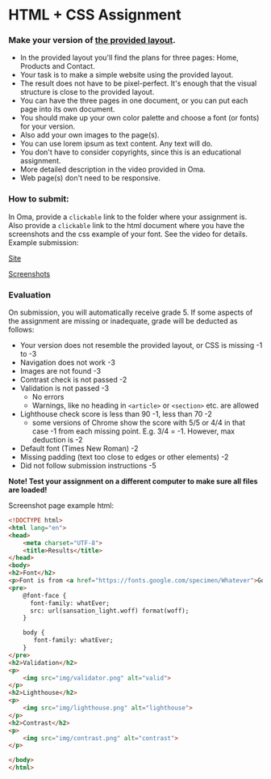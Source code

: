 # HTML + CSS Assignment
### Make your version of [the provided layout](assingment-layout.pdf).
* In the provided layout you'll find the plans for three pages: Home, Products and Contact.
* Your task is to make a simple website using the provided layout.
* The result does not have to be pixel-perfect. It's enough that the visual structure is close to the provided layout.
* You can have the three pages in one document, or you can put each page into its own document.
* You should make up your own color palette and choose a font (or fonts) for your version.
* Also add your own images to the page(s).
* You can use lorem ipsum as text content. Any text will do.
* You don't have to consider copyrights, since this is an educational assignment.
* More detailed description in the video provided in Oma.
* Web page(s) don't need to be responsive.

### How to submit:
In Oma, provide a `clickable` link to the folder where your assignment is. Also provide a `clickable` link to the html document where you have the screenshots and the css example of your font. See the video for details. Example submission:

[Site](https://users.metropolia.fi/~username/foldername)

[Screenshots](https://users.metropolia.fi/~username/foldername/screenshots.html)

### Evaluation
On submission, you will automatically receive grade 5. If some aspects of the assignment are missing or inadequate, grade will be deducted as follows:
* Your version does not resemble the provided layout, or CSS is missing -1 to -3
* Navigation does not work -3
* Images are not found -3
* Contrast check is not passed -2
* Validation is not passed -3
   * No errors
   * Warnings, like no heading in `<article>` or `<section>` etc. are allowed
* Lighthouse check score is less than 90 -1, less than 70 -2
  * some versions of Chrome show the score with 5/5 or 4/4 in that case -1 from each missing point. E.g. 3/4 = -1. However, max deduction is -2
* Default font (Times New Roman) -2
* Missing padding (text too close to edges or other elements) -2
* Did not follow submission instructions -5

**Note! Test your assignment on a different computer to make sure all files are loaded!** 

Screenshot page example html:
```html
<!DOCTYPE html>
<html lang="en">
<head>
    <meta charset="UTF-8">
    <title>Results</title>
</head>
<body>
<h2>Font</h2>
<p>Font is from <a href="https://fonts.google.com/specimen/Whatever">Google Fonts. Name: Whatever</a></p>
<pre>
    @font-face {
      font-family: whatEver;
      src: url(sansation_light.woff) format(woff);
    }

    body {
       font-family: whatEver;
    }
</pre>
<h2>Validation</h2>
<p>
    <img src="img/validator.png" alt="valid">
</p>
<h2>Lighthouse</h2>
<p>
    <img src="img/lighthouse.png" alt="lighthouse">
</p>
<h2>Contrast</h2>
<p>
    <img src="img/contrast.png" alt="contrast">
</p>

</body>
</html>
```
